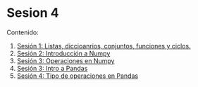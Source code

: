 # Sesion 4

Contenido:

1. <a href='Sesion-01/Sesion-01.ipynb'>Sesión 1: Listas, diccioanrios, conjuntos, funciones y ciclos.</a>
2. <a href='Sesion-02/Sesion-02.ipynb'>Sesión 2: Introducción a Numpy</a>
3. <a href='Sesion-03/Sesion-03.ipynb'>Sesión 3: Operaciones en Numpy</a>
4. <a href='Sesion-03/Sesion-03_2.ipynb'>Sesión 3: Intro a Pandas</a>
5. <a href='Sesion-04/Sesion-04.ipynb'>Sesión 4: Tipo de operaciones en Pandas</a>
